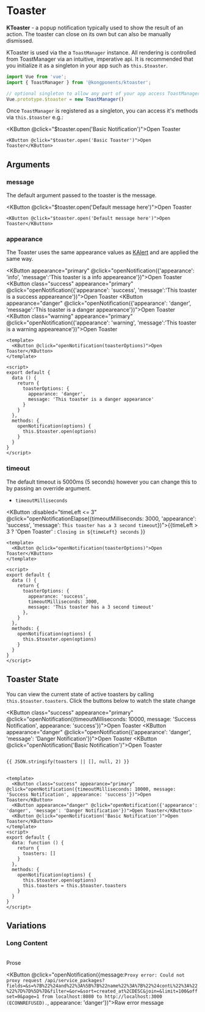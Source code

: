 # Toaster

**KToaster** - a popup notification typically used to show the result of an 
action. The toaster can close on its own but can also be manually dismissed.

KToaster is used via the a `ToastManager` instance.  All rendering is controlled
from ToastManager via an intuitive, imperative api. It is recommended that you
initialize it as a singleton in your app such as `this.$toaster`.

```js
import Vue from 'vue';
import { ToastManager } from '@kongponents/ktoaster';

// optional singleton to allow any part of your app access ToastManager
Vue.prototype.$toaster = new ToastManager()
```

Once `ToastManager` is registered as a singleton, you can access it's methods
via `this.$toaster` e.g.:

<KButton @click="$toaster.open('Basic Notification')">Open Toaster</KButton>

```vue
<KButton @click="$toaster.open('Basic Toaster')">Open Toaster</KButton>
```

## Arguments
### message
The default argument passed to the toaster is the message.

<KButton @click="$toaster.open('Default message here')">Open Toaster</KButton>

```vue
<KButton @click="$toaster.open('Default message here')">Open Toaster</KButton>
```

### appearance
The Toaster uses the same appearance values as [KAlert](/components/alert) and
are applied the same way.

<KButton appearance="primary" @click="openNotification({'appearance': 'info', 'message':'This toaster is a info appeareance'})">Open Toaster</KButton>
<KButton class="success" appearance="primary" @click="openNotification({'appearance': 'success', 'message':'This toaster is a success appeareance'})">Open Toaster</KButton>
<KButton appearance="danger" @click="openNotification({'appearance': 'danger', 'message':'This toaster is a danger appeareance'})">Open Toaster</KButton>
<KButton class="warning" appearance="primary" @click="openNotification({'appearance': 'warning', 'message':'This toaster is a warning appeareance'})">Open Toaster</KButton>

```vue
<template>
  <KButton @click="openNotification(toasterOptions)">Open Toaster</KButton>
</template>

<script>
export default {
  data () {
    return {
      toasterOptions: {
        appearance: 'danger',
        message: 'This toaster is a danger appearance'
      }
    }
  },
  methods: {
    openNotification(options) {
      this.$toaster.open(options)
    }
  }
}
</script>
```

### timeout
The default timeout is 5000ms (5 seconds) however you can change this to by
passing an override argument.

- `timeoutMilliseconds`

<KButton :disabled="timeLeft <= 3" @click="openNotificationElapse({timeoutMilliseconds: 3000, 'appearance': 'success', 'message': `This toaster has a 3 second timeout`})">{{timeLeft > 3 ? 'Open Toaster' : `Closing in ${timeLeft} seconds` }}</KButton>

```vue
<template>
  <KButton @click="openNotification(toasterOptions)">Open Toaster</KButton>
</template>

<script>
export default {
  data () {
    return {
      toasterOptions: {
        appearance: 'success',
        timeoutMilliseconds: 3000,
        message: 'This toaster has a 3 second timeout'
      },
    }
  },
  methods: {
    openNotification(options) {
      this.$toaster.open(options)
    }
  }
}
</script>
```

## Toaster State
You can view the current state of active toasters by calling
`this.$toaster.toasters`. Click the buttons below to watch the state change 

<KButton class="success" appearance="primary" @click="openNotification({timeoutMilliseconds: 10000, message: 'Success Notification', appearance: 'success'})">Open Toaster</KButton>
<KButton appearance="danger" @click="openNotification({'appearance': 'danger', 'message': 'Danger Notification'})">Open Toaster</KButton>
<KButton @click="openNotification('Basic Notification')">Open Toaster</KButton>

<pre class="language-json">
<code>
{{ JSON.stringify(toasters || [], null, 2) }}
</code>
</pre>

```vue
<template>
  <KButton class="success" appearance="primary" @click="openNotification({timeoutMilliseconds: 10000, message: 'Success Notification', appearance: 'success'})">Open Toaster</KButton>
  <KButton appearance="danger" @click="openNotification({'appearance': 'danger', 'message': 'Danger Notification'})">Open Toaster</KButton>
  <KButton @click="openNotification('Basic Notification')">Open Toaster</KButton>
</template>
<script>
export default {
  data: function () {
    return {
      toasters: []
    }
  },
  methods: {
    openNotification(options) {
      this.$toaster.open(options)
      this.toasters = this.$toaster.toasters
    }
  }
}
</script>
```

## Variations

### Long Content

<br>
<KButton @click="openNotification(`Before you release that email you're writing to spin up a new centralized decision-making group, it's worth talking about the four ways these groups consistently fail. They tend to be domineering, bottlenecked, status-oriented, or inert.`)">Prose</KButton>

<KButton @click="openNotification({message:`Proxy error: Could not proxy request /api/service_packages?fields=&s=%7B%22%24and%22%3A%5B%7B%22name%22%3A%7B%22%24contL%22%3A%22%22%7D%7D%5D%7D&filter=&or=&sort=created_at%2CDESC&join=&limit=100&offset=0&page=1 from localhost:8080 to http://localhost:3000 (ECONNREFUSED).`, appearance: 'danger'})">Raw error message</KButton>
<script>
export default {
  data: function () {
    return {
      toasters: [],
      timeLeft: 4
    }
  },
  methods: {
    openNotification(options) {
      this.$toaster.open(options)
      this.toasters = this.$toaster.toasters
    },
    
    openNotificationElapse(options) {
      this.$toaster.open(options)
      this.toasters = this.$toaster.toasters
      this.timeLeft -= 1
      const interval = setInterval(() => {
        this.timeLeft -= 1
        if (this.timeLeft === 0){
          this.timeLeft = 4
          clearInterval(interval)
        }
      }, 1000)
    },
  }
}
</script>
<style lang="scss">
.success.k-button {
  --KButtonPrimaryBase: var(--green-400);
  --KButtonPrimaryHover: var(--green-300);
  --KButtonPrimaryActive: var(--green-500)
}
.warning.k-button {
  --KButtonPrimaryBase: var(--yellow-300);
  --KButtonPrimaryHover: var(--yellow-200);
  --KButtonPrimaryActive: var(--yellow-200);
  color: var(--black-70) !important;
}
</style>
